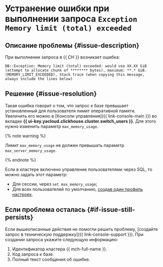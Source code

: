 # Устранение ошибки при выполнении запроса `Exception Memory limit (total) exceeded`


## Описание проблемы {#issue-description}

При выполнении запроса в {{ CH }} возникает ошибка:

```
DB::Exception: Memory limit (total) exceeded: would use XX.XX GiB (attempt to allocate chunk of ******** bytes), maximum: **.* GiB. (MEMORY_LIMIT_EXCEEDED), Stack trace (when copying this message, always include the lines below)
```

## Решение {#issue-resolution}

Такая ошибка говорит о том, что запрос к базе превышает установленный для пользователя лимит оперативной памяти. Увеличить его можно в [Консоли управления]({{ link-console-main }}) во вкладке **{{ ui-key.yacloud.clickhouse.cluster.switch_users }}**. Для этого нужно изменить параметр `max_memory_usage`. 

{% note warning %}

Лимит `max_memory_usage` не должен превышать параметр `max_server_memory_usage`.

{% endnote %}

Если в кластере включено управление пользователями через SQL, то можно задать этот параметр:

* Для сессии, через `set max_memory_usage`;
* Для всех пользователей по умолчанию, [создав один профиль настроек](https://clickhouse.tech/docs/ru/operations/access-rights/#settings-profiles-management).

## Если проблема осталась {#if-issue-still-persists}

Если вышеописанные действия не помогли решить проблему, [создайте запрос в техническую поддержку]({{ link-console-support }}). При создании запроса укажите следующую информацию:

1. Идентификатор кластера {{ mch-full-name }}.
1. Код запроса к базе.
1. Полный текст сообщения об ошибке.
